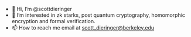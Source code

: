 - 👋 Hi, I’m @scottdieringer
- 👀 I’m interested in zk starks, post quantum cryptography, homomorphic encryption and formal verification.
- 📫 How to reach me email at scott_dieringer@berkeley.edu

<!---
scottdieringer/scottdieringer is a ✨ special ✨ repository because its `README.md` (this file) appears on your GitHub profile.
You can click the Preview link to take a look at your changes.
--->
